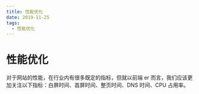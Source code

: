 ```yaml
---
title: 性能优化
date: 2019-11-25
tags:
  - 性能优化
---
```


# 性能优化

对于网站的性能，在行业内有很多既定的指标，但就以前端 er 而言，我们应该更加关注以下指标：白屏时间、首屏时间、整页时间、DNS 时间、CPU 占用率。

<!-- ## 减少连接请求

- 合并请求：nginx合并，Sprite 图合并

## 缓存

- form cache（memory、disk）、localStore、本地缓存策略、http头（cache-control...）

## tcp 网络连接优化

- tcp 调优、http/2、keep-alive

## 硬件

- 加大带宽、使用 cdn（对象存储）

## Gzip压缩、webp

## 预加载

- dns预取、多个 cdn 域名、异步读取 js -->
